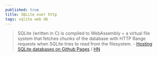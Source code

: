 ```yaml
---
published: true
title: SQLite over http
tags: sqlite web db
---
```

>  SQLite (written in C) is compiled to WebAssembly + a virtual file system that fetches chunks of the database with HTTP Range requests when SQLite tries to read from the filesystem. - [Hosting SQLite databases on Github Pages](https://phiresky.github.io/blog/2021/hosting-sqlite-databases-on-github-pages/) / [HN](https://news.ycombinator.com/item?id=27016630)
